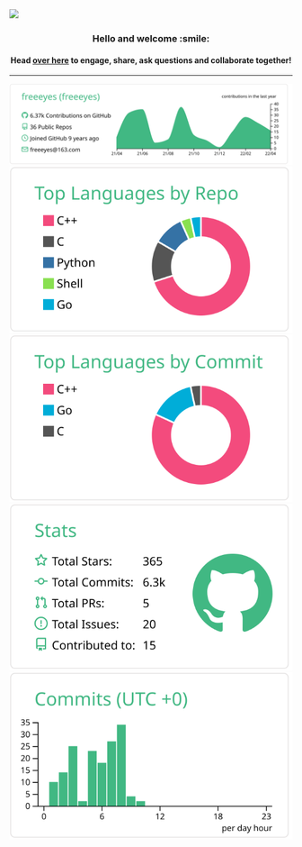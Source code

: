<!--- [![Visitors](https://visitor-badge.glitch.me/badge?page_id=formidablae.visitor-badge)](https://github.com/formidablae) -->
<img width="0em" src="https://visitor-badge.glitch.me/badge?page_id=formidablae.visitor-badge" />
<h3 align="center">
	Hello and welcome :smile:
</h3>

<h4 align="center">
	Head <a href="https://github.com/freeeyes/freeeyes/discussions/1">over here</a> to engage, share, ask questions and collaborate together!
</h4>
<hr>

[![](https://raw.githubusercontent.com/freeeyes/github-profile-summary-cards/master/profile-summary-card-output/vue/0-profile-details.svg)](https://github.com/freeeyes/github-profile-summary-cards)
[![](https://raw.githubusercontent.com/freeeyes/github-profile-summary-cards/master/profile-summary-card-output/vue/1-repos-per-language.svg)](https://github.com/freeeyes/github-profile-summary-cards) 
[![](https://raw.githubusercontent.com/freeeyes/github-profile-summary-cards/master/profile-summary-card-output/vue/2-most-commit-language.svg)](https://github.com/freeeyes/github-profile-summary-cards)
[![](https://raw.githubusercontent.com/freeeyes/github-profile-summary-cards/master/profile-summary-card-output/vue/3-stats.svg)](https://github.com/freeeyes/github-profile-summary-cards) 
[![](https://raw.githubusercontent.com/freeeyes/github-profile-summary-cards/master/profile-summary-card-output/vue/4-productive-time.svg)](https://github.com/freeeyes/github-profile-summary-cards)
